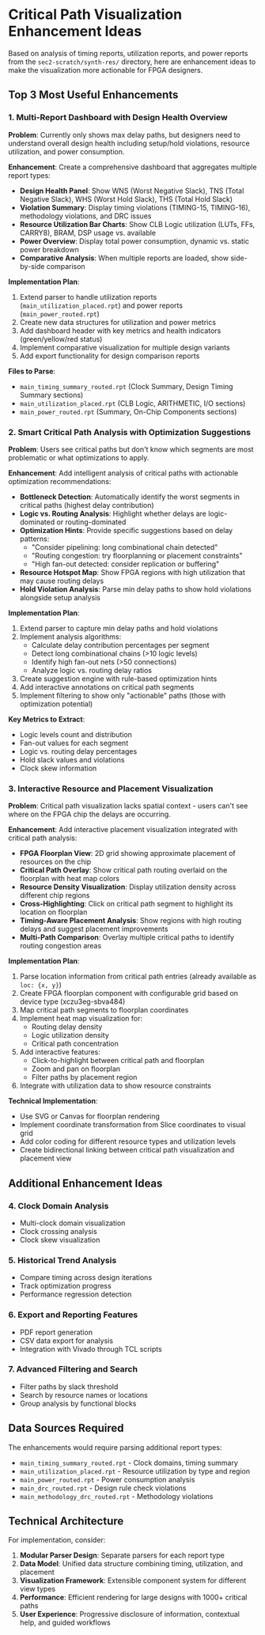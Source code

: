 # Critical Path Visualization Enhancement Ideas

Based on analysis of timing reports, utilization reports, and power reports from the `sec2-scratch/synth-res/` directory, here are enhancement ideas to make the visualization more actionable for FPGA designers.

## Top 3 Most Useful Enhancements

### 1. **Multi-Report Dashboard with Design Health Overview**

**Problem**: Currently only shows max delay paths, but designers need to understand overall design health including setup/hold violations, resource utilization, and power consumption.

**Enhancement**: Create a comprehensive dashboard that aggregates multiple report types:

- **Design Health Panel**: Show WNS (Worst Negative Slack), TNS (Total Negative Slack), WHS (Worst Hold Slack), THS (Total Hold Slack)
- **Violation Summary**: Display timing violations (TIMING-15, TIMING-16), methodology violations, and DRC issues
- **Resource Utilization Bar Charts**: Show CLB Logic utilization (LUTs, FFs, CARRY8), BRAM, DSP usage vs. available
- **Power Overview**: Display total power consumption, dynamic vs. static power breakdown
- **Comparative Analysis**: When multiple reports are loaded, show side-by-side comparison

**Implementation Plan**:
1. Extend parser to handle utilization reports (`main_utilization_placed.rpt`) and power reports (`main_power_routed.rpt`)
2. Create new data structures for utilization and power metrics
3. Add dashboard header with key metrics and health indicators (green/yellow/red status)
4. Implement comparative visualization for multiple design variants
5. Add export functionality for design comparison reports

**Files to Parse**:
- `main_timing_summary_routed.rpt` (Clock Summary, Design Timing Summary sections)
- `main_utilization_placed.rpt` (CLB Logic, ARITHMETIC, I/O sections)
- `main_power_routed.rpt` (Summary, On-Chip Components sections)

### 2. **Smart Critical Path Analysis with Optimization Suggestions**

**Problem**: Users see critical paths but don't know which segments are most problematic or what optimizations to apply.

**Enhancement**: Add intelligent analysis of critical paths with actionable optimization recommendations:

- **Bottleneck Detection**: Automatically identify the worst segments in critical paths (highest delay contribution)
- **Logic vs. Routing Analysis**: Highlight whether delays are logic-dominated or routing-dominated
- **Optimization Hints**: Provide specific suggestions based on delay patterns:
  - "Consider pipelining: long combinational chain detected"
  - "Routing congestion: try floorplanning or placement constraints"
  - "High fan-out detected: consider replication or buffering"
- **Resource Hotspot Map**: Show FPGA regions with high utilization that may cause routing delays
- **Hold Violation Analysis**: Parse min delay paths to show hold violations alongside setup analysis

**Implementation Plan**:
1. Extend parser to capture min delay paths and hold violations
2. Implement analysis algorithms:
   - Calculate delay contribution percentages per segment
   - Detect long combinational chains (>10 logic levels)
   - Identify high fan-out nets (>50 connections)
   - Analyze logic vs. routing delay ratios
3. Create suggestion engine with rule-based optimization hints
4. Add interactive annotations on critical path segments
5. Implement filtering to show only "actionable" paths (those with optimization potential)

**Key Metrics to Extract**:
- Logic levels count and distribution
- Fan-out values for each segment
- Logic vs. routing delay percentages
- Hold slack values and violations
- Clock skew information

### 3. **Interactive Resource and Placement Visualization**

**Problem**: Critical path visualization lacks spatial context - users can't see where on the FPGA chip the delays are occurring.

**Enhancement**: Add interactive placement visualization integrated with critical path analysis:

- **FPGA Floorplan View**: 2D grid showing approximate placement of resources on the chip
- **Critical Path Overlay**: Show critical path routing overlaid on the floorplan with heat map colors
- **Resource Density Visualization**: Display utilization density across different chip regions
- **Cross-Highlighting**: Click on critical path segment to highlight its location on floorplan
- **Timing-Aware Placement Analysis**: Show regions with high routing delays and suggest placement improvements
- **Multi-Path Comparison**: Overlay multiple critical paths to identify routing congestion areas

**Implementation Plan**:
1. Parse location information from critical path entries (already available as `loc: {x, y}`)
2. Create FPGA floorplan component with configurable grid based on device type (xczu3eg-sbva484)
3. Map critical path segments to floorplan coordinates
4. Implement heat map visualization for:
   - Routing delay density
   - Logic utilization density
   - Critical path concentration
5. Add interactive features:
   - Click-to-highlight between critical path and floorplan
   - Zoom and pan on floorplan
   - Filter paths by placement region
6. Integrate with utilization data to show resource constraints

**Technical Implementation**:
- Use SVG or Canvas for floorplan rendering
- Implement coordinate transformation from Slice coordinates to visual grid
- Add color coding for different resource types and utilization levels
- Create bidirectional linking between critical path visualization and placement view

## Additional Enhancement Ideas

### 4. **Clock Domain Analysis**
- Multi-clock domain visualization
- Clock crossing analysis
- Clock skew visualization

### 5. **Historical Trend Analysis**  
- Compare timing across design iterations
- Track optimization progress
- Performance regression detection

### 6. **Export and Reporting Features**
- PDF report generation
- CSV data export for analysis
- Integration with Vivado through TCL scripts

### 7. **Advanced Filtering and Search**
- Filter paths by slack threshold
- Search by resource names or locations
- Group analysis by functional blocks

## Data Sources Required

The enhancements would require parsing additional report types:
- `main_timing_summary_routed.rpt` - Clock domains, timing summary
- `main_utilization_placed.rpt` - Resource utilization by type and region  
- `main_power_routed.rpt` - Power consumption analysis
- `main_drc_routed.rpt` - Design rule check violations
- `main_methodology_drc_routed.rpt` - Methodology violations

## Technical Architecture

For implementation, consider:
1. **Modular Parser Design**: Separate parsers for each report type
2. **Data Model**: Unified data structure combining timing, utilization, and placement
3. **Visualization Framework**: Extensible component system for different view types
4. **Performance**: Efficient rendering for large designs with 1000+ critical paths
5. **User Experience**: Progressive disclosure of information, contextual help, and guided workflows